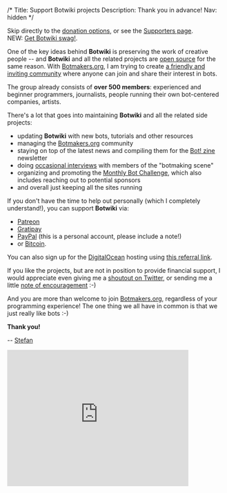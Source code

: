 /*
Title: Support Botwiki projects
Description: Thank you in advance!
Nav: hidden
*/

<div class="note">
  Skip directly to the <a href="#donation-options">donation options</a>, or see the <a href="/about/supporters">Supporters page</a>.
</div>

<div class="note">
  NEW: <a href="/merch">Get Botwiki swag!</a>.
</div>


One of the key ideas behind **Botwiki** is preserving the work of creative people -- and **Botwiki** and all the related projects are [open source](https://github.com/botwiki/) for the same reason. With [Botmakers.org](https://botmakers.org/), I am trying to create [a friendly and inviting community](https://github.com/botwiki/botmakers.org/blob/master/Code%20of%20Conduct.md) where anyone can join and share their interest in bots.

The group already consists of **over 500 members**: experienced and beginner programmers, journalists, people running their own bot-centered companies, artists.

There's a lot that goes into maintaining **Botwiki** and all the related side projects:

- updating **Botwiki** with new bots, tutorials and other resources
- managing the [Botmakers.org](https://botmakers.org/) community
- staying on top of the latest news and compiling them for the [Bot! zine](https://botmakers.org/) newsletter
- doing [occasional interviews](https://botwiki.org/tag/interview/) with members of the "botmaking scene"
- organizing and promoting the [Monthly Bot Challenge](https://botwiki.org/monthly-bot-challenge/), which also includes reaching out to potential sponsors
- and overall just keeping all the sites running

<div id="donation-options">
  If you don't have the time to help out personally (which I completely understand!), you can support <strong>Botwiki</strong> via:
</div>

- [Patreon](https://www.patreon.com/fourtonfish)
- [Gratipay](https://gratipay.com/botwiki-org/)
- [PayPal](https://www.paypal.me/stefanbohacek) (this is a personal account, please include a note!)
- or [Bitcoin](bitcoin:18WDyJFShLcLVCRyiEm3MijbCsBjcxG4mH?amount=0.025&label=Botwiki).

You can also sign up for the [DigitalOcean](https://www.digitalocean.com/) hosting using [this referral link](https://www.digitalocean.com/?refcode=9e279abc3337).

If you like the projects, but are not in position to provide financial support, I would appreciate even giving me a [shoutout on Twitter](https://twitter.com/intent/tweet?source=http://localhost:5000/about/support&text=Support%20Botwiki,%20Botmakers.org,%20and%20the%20Bot!%20zine%20newsletter%20http://localhost:5000/about/support&via=botwikidotorg), or sending me a little [note of encouragement](mailto:stefan@botwiki.org) :-)

And you are more than welcome to join [Botmakers.org](https://botmakers.org/), regardless of your programming experience! The one thing we all have in common is that we just really like bots :-)


**Thank you!**

-- [Stefan](/about/team#stefan)


<iframe width="420" height="315" src="https://www.youtube.com/embed/9UCWvcJAy6k" frameborder="0" allowfullscreen></iframe>
